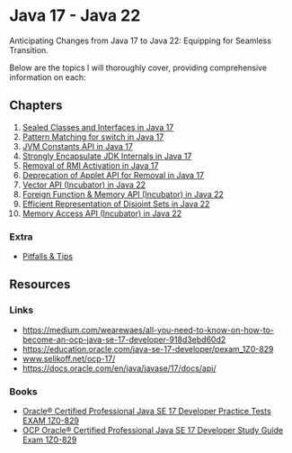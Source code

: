 # Java 17 - Java 22

Anticipating Changes from Java 17 to Java 22: Equipping for Seamless Transition.


Below are the topics I will thoroughly cover, providing comprehensive information on each:

## Chapters
1. [Sealed Classes and Interfaces in Java 17](docs/ch1.md)
2. [Pattern Matching for switch in Java 17](docs/ch2.md)
3. [JVM Constants API in Java 17](docs/ch3.md)
4. [Strongly Encapsulate JDK Internals in Java 17](docs/ch4.md)
5. [Removal of RMI Activation in Java 17](docs/ch5.md)
6. [Deprecation of Applet API for Removal in Java 17](docs/ch6.md)
7. [Vector API (Incubator) in Java 22](docs/ch7.md)
8. [Foreign Function & Memory API (Incubator) in Java 22](docs/ch8.md)
9. [Efficient Representation of Disjoint Sets in Java 22](docs/ch9.md)
10. [Memory Access API (Incubator) in Java 22](docs/ch9.md)

### Extra
-  [Pitfalls & Tips](docs/pitfall.md)



## Resources
### Links
* https://medium.com/wearewaes/all-you-need-to-know-on-how-to-become-an-ocp-java-se-17-developer-918d3ebd60d2
* https://education.oracle.com/java-se-17-developer/pexam_1Z0-829
* www.selikoff.net/ocp-17/
* https://docs.oracle.com/en/java/javase/17/docs/api/
### Books
* [Oracle® Certified Professional Java SE 17 Developer Practice Tests EXAM 1Z0-829](https://www.amazon.com/Oracle-Certified-Professional-Developer-Practice/dp/1119864615)
* [OCP Oracle® Certified Professional Java SE 17 Developer Study Guide Exam 1Z0-829](https://www.amazon.com/Oracle-Certified-Professional-Developer-Study/dp/1119864585)
